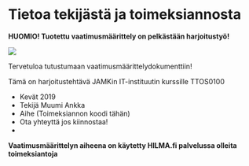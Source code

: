 # Tietoa tekijästä ja toimeksiannosta

**HUOMIO! Tuotettu vaatimusmäärittely on pelkästään harjoitustyö!**


![](https://openclipart.org/image/300px/svg_to_png/249638/AbstractDesign288.png)


Tervetuloa tutustumaan vaatimusmäärittelydokumenttiin!

Tämä on harjoitustehtävä JAMKin IT-instituutin kurssille TTOS0100 

* Kevät 2019
* Tekijä Muumi Ankka
* Aihe (Toimeksiannon koodi tähän)
* Ota yhteyttä jos kiinnostaa!
* 

**Vaatimusmäärittelyn aiheena on käytetty HILMA.fi palvelussa olleita toimeksiantoja**




